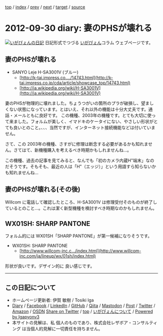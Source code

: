 [top](../index.html) 
 / [index](index.html) 
 / [prev](ig120929.html) 
 / [next](ig121001.html) 
 / [target](https://www.igapyon.jp/igapyon/diary/2012/ig120930.html) 
 / [source](https://github.com/igapyon/diary/blob/master/2012/ig120930.src.md) 

2012-09-30 diary: 妻のPHSが壊れる
=====================================================================================================
[![いがぴょんの日記](https://www.igapyon.jp/igapyon/diary/images/iga200306s.jpg "いがぴょん")](https://www.igapyon.jp/igapyon/diary/memo/memoigapyon.html) 日記形式でつづる [いがぴょん](https://www.igapyon.jp/igapyon/diary/memo/memoigapyon.html)コラム ウェブページです。

## 妻のPHSが壊れる


* SANYO Leje H-SA3001V (ブルー)
  * [http://k-tai.impress.co..../14743.html](http://k-tai.impress.co.jp/cda/article/showcase_top/14743.html)
  * [http://ja.wikipedia.org/wiki/H-SA3001V](http://ja.wikipedia.org/wiki/H-SA3001V)

妻のPHSが物理的に壊れました。ちょうつがいの箇所のプラが破損し、望ましくない状態になっています。とはいえ、それ以外の機能は十分大丈夫です。通話・メールともに良好です。
この機種、2003年の機種です。とても大切に使って来ました。フォルムが美しく、イマドキのケータイにない、やさしい形状がとても良いとのこと。、、、当然ですが、インターネット接続機能などは付いていません。

さて、この 2003年の機種、さすがに修理は断念する必要があるかも知れません。さてはて、新機種購入を考えるべき時期かもしれませんね...。

この機種、過去の記事を見てみると、なんでも「初のカメラ内蔵H"端末」なのだそうです。そもそも、最近の人は「H"（エッジ）」という用語すら知らないかも知れませんね...


## 妻のPHSが壊れる(その後)

Willcom に電話して確認したところ、H-SA3001V は修理受付そのものが終了しているとのこと...。これは潔く新型機種を検討すべき時期なのかもしれません。


## WX01SH: SHARP PANTONE

フォルム的には WX01SH「SHARP PANTONE」が第一候補になりそうです。

* WX01SH: SHARP PANTONE
  * [http://www.willcom-inc.c.../index.html](http://www.willcom-inc.com/ja/lineup/wx/01sh/index.html)

形状が良いです。デザイン的に 良い感じです。


----------------------------------------------------------------------------------------------------

## この日記について

* ホームページ更新者: 伊賀 敏樹 / Tosiki Iga
* [Diary](https://www.igapyon.jp/igapyon/diary/) / [Facebook](https://www.facebook.com/igapyon) / [LinkedIn](https://www.linkedin.com/in/toshikiiga) / [GitHub](https://github.com/igapyon) / [Qiita](https://qiita.com/igapyon) / [Mastodon](https://social.vivaldi.net/@igapyon) / [Post](https://post.news/igapyon) / [Twitter](https://twitter.com/ToshikiIga) / [Amazon](https://www.amazon.co.jp/%E4%BC%8A%E8%B3%80-%E6%95%8F%E6%A8%B9/e/B004LTQWCQ) / [OSDN](https://ja.osdn.net/users/iga/)
[Share on Twitter](https://twitter.com/intent/tweet?hashtags=igapyon%2Cdiary%2C%E3%81%84%E3%81%8C%E3%81%B4%E3%82%87%E3%82%93&text=%E5%A6%BB%E3%81%AEPHS%E3%81%8C%E5%A3%8A%E3%82%8C%E3%82%8B&url=https%3A%2F%2Fwww.igapyon.jp%2Figapyon%2Fdiary%2F2012%2Fig120930.html) / [top](../index.html) / [いがぴょんについて](https://www.igapyon.jp/igapyon/diary/memo/memoigapyon.html) / [Powered by Igapyonv3](https://github.com/igapyon/igapyonv3)
* 本サイトの見解は、私 個人のものであり、株式会社レザボア・コンサルティング は当個人的見解に一切責任を持ちません。 
